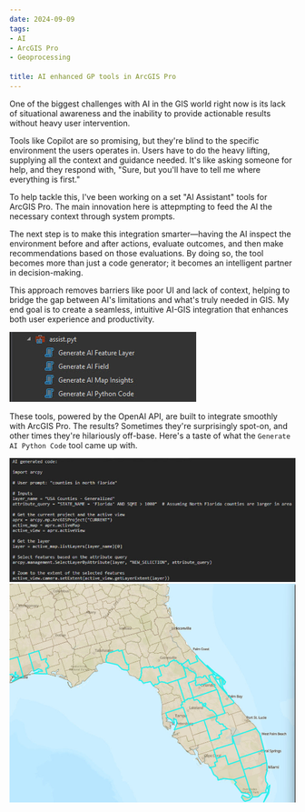 ```yaml
---
date: 2024-09-09
tags:
- AI
- ArcGIS Pro
- Geoprocessing

title: AI enhanced GP tools in ArcGIS Pro
---
```


One of the biggest challenges with AI in the GIS world right now is its lack of situational awareness and the inability to provide actionable results without heavy user intervention.

Tools like Copilot are so promising, but they're blind to the specific environment the users operates in. Users have to do the heavy lifting, supplying all the context and guidance needed. It's like asking someone for help, and they respond with, "Sure, but you'll have to tell me where everything is first."

To help tackle this, I've been working on a set "AI Assistant" tools for ArcGIS Pro. The main innovation here is attepmpting to feed the AI the necessary context through system prompts. 

The next step is to make this integration smarter—having the AI inspect the environment before and after actions, evaluate outcomes, and then make recommendations based on those evaluations. By doing so, the tool becomes more than just a code generator; it becomes an intelligent partner in decision-making.

This approach removes barriers like poor UI and lack of context, helping to bridge the gap between AI's limitations and what's truly needed in GIS. My end goal is to create a seamless, intuitive AI-GIS integration that enhances both user experience and productivity.

![AI Tools](..\static\images\ai_tools.jpg)

These tools, powered by the OpenAI API, are built to integrate smoothly with ArcGIS Pro. The results? Sometimes they're surprisingly spot-on, and other times they're hilariously off-base. Here's a taste of what the `Generate AI Python Code` tool came up with.

![Florida Code](..\static\images\florida_code.jpg)
![Florida Map](..\static\images\florida_map.jpg)